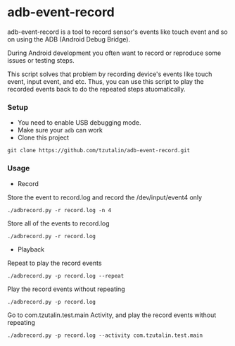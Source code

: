 # adb-event-record
adb-event-record is a tool to record sensor's events like touch event and so on using the ADB (Android Debug Bridge).

During Android development you often want to record or reproduce some issues or testing steps. 

This script solves that problem by recording device's events like touch event, input event, and etc. Thus, you can use this script to play the recorded events back to do the repeated steps atuomatically. 

### Setup
 
* You need to enable USB debugging mode.
* Make sure your `adb` can work
* Clone this project
```
git clone https://github.com/tzutalin/adb-event-record.git
```

### Usage

* Record

Store the event to record.log and record the /dev/input/event4 only
```
./adbrecord.py -r record.log -n 4
```

Store all of the events to record.log
```
./adbrecord.py -r record.log
```

* Playback

Repeat to play the record events
```
./adbrecord.py -p record.log --repeat
```

Play the record events without repeating
```
./adbrecord.py -p record.log
```

Go to com.tzutalin.test.main Activity, and play the record events without repeating
```
./adbrecord.py -p record.log --activity com.tzutalin.test.main
```
